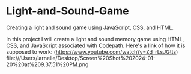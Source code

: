 # Light-and-Sound-Game
Creating a light and sound game using JavaScript, CSS, and HTML.

In this project I will create a light and sound memory game using HTML, CSS, and JavaScript associated with Codepath.
Here's a link of how it is supposed to work:
(https://www.youtube.com/watch?v=Zd_rLsJGtts)
file:///Users/larnelle/Desktop/Screen%20Shot%202024-01-20%20at%209.37.51%20PM.png

